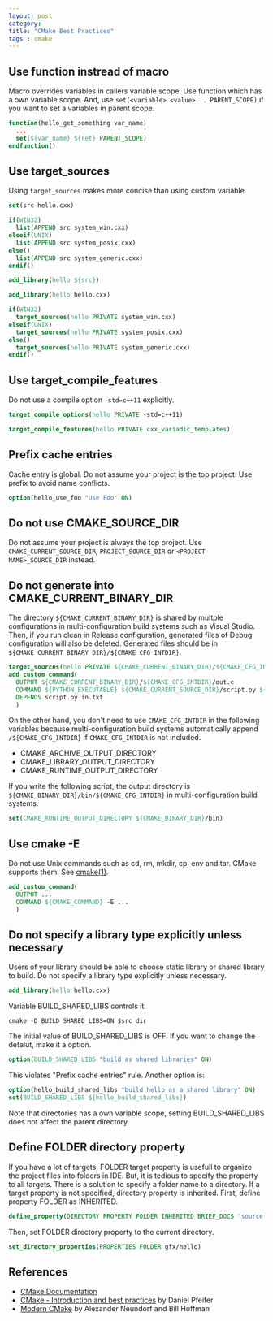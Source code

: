 ```yaml
---
layout: post
category:
title: "CMake Best Practices"
tags : cmake
---
```


## Use function instread of macro

Macro overrides variables in callers variable scope.
Use function which has a own variable scope.
And, use `set(<variable> <value>... PARENT_SCOPE)` if you want to set a variables in parent scope.

~~~cmake
function(hello_get_something var_name)
  ...
  set(${var_name} ${ret} PARENT_SCOPE)
endfunction()
~~~

## Use target_sources

Using `target_sources` makes more concise than using custom variable.

~~~cmake
set(src hello.cxx)

if(WIN32)
  list(APPEND src system_win.cxx)
elseif(UNIX)
  list(APPEND src system_posix.cxx)
else()
  list(APPEND src system_generic.cxx)
endif()

add_library(hello ${src})
~~~

~~~cmake
add_library(hello hello.cxx)

if(WIN32)
  target_sources(hello PRIVATE system_win.cxx)
elseif(UNIX)
  target_sources(hello PRIVATE system_posix.cxx)
else()
  target_sources(hello PRIVATE system_generic.cxx)
endif()
~~~

## Use target_compile_features

Do not use a compile option `-std=c++11` explicitly.

~~~cmake
target_compile_options(hello PRIVATE -std=c++11)
~~~

~~~cmake
target_compile_features(hello PRIVATE cxx_variadic_templates)
~~~

## Prefix cache entries

Cache entry is global.
Do not assume your project is the top project.
Use prefix to avoid name conflicts.

~~~cmake
option(hello_use_foo "Use Foo" ON)
~~~

## Do not use CMAKE_SOURCE_DIR

Do not assume your project is always the top project.
Use `CMAKE_CURRENT_SOURCE_DIR`, `PROJECT_SOURCE_DIR` or `<PROJECT-NAME>_SOURCE_DIR` instead.

## Do not generate into CMAKE_CURRENT_BINARY_DIR

The directory `${CMAKE_CURRENT_BINARY_DIR}` is shared by multple configurations
in multi-configuration build systems such as Visual Studio.
Then, if you run clean in Release configuration, generated files of Debug configuration will also be deleted.
Generated files should be in `${CMAKE_CURRENT_BINARY_DIR}/${CMAKE_CFG_INTDIR}`.

~~~cmake
target_sources(hello PRIVATE ${CMAKE_CURRENT_BINARY_DIR}/${CMAKE_CFG_INTDIR}/out.c)
add_custom_command(
  OUTPUT ${CMAKE_CURRENT_BINARY_DIR}/${CMAKE_CFG_INTDIR}/out.c
  COMMAND ${PYTHON_EXECUTABLE} ${CMAKE_CURRENT_SOURCE_DIR}/script.py ${CMAKE_CURRENT_SOURCE_DIR}/in.txt > ${CMAKE_CFG_INTDIR}/out.c
  DEPENDS script.py in.txt
  )
~~~
On the other hand, you don't need to use `CMAKE_CFG_INTDIR` in the following variables
because multi-configuration build systems automatically append `/${CMAKE_CFG_INTDIR}` if `CMAKE_CFG_INTDIR` is not included.

* CMAKE_ARCHIVE_OUTPUT_DIRECTORY
* CMAKE_LIBRARY_OUTPUT_DIRECTORY
* CMAKE_RUNTIME_OUTPUT_DIRECTORY

If you write the following script, the output directory is `${CMAKE_BINARY_DIR}/bin/${CMAKE_CFG_INTDIR}` in multi-configuration build systems.

~~~cmake
set(CMAKE_RUNTIME_OUTPUT_DIRECTORY ${CMAKE_BINARY_DIR}/bin)
~~~

## Use cmake -E

Do not use Unix commands such as cd, rm, mkdir, cp, env and tar.
CMake supports them.
See [cmake(1)](https://cmake.org/cmake/help/latest/manual/cmake.1.html#command-line-tool-mode).

~~~cmake
add_custom_command(
  OUTPUT ...
  COMMAND ${CMAKE_COMMAND} -E ...
  )
~~~

## Do not specify a library type explicitly unless necessary

Users of your library should be able to choose static library or shared library to build.
Do not specify a library type explicitly unless necessary.

~~~cmake
add_library(hello hello.cxx)
~~~
Variable BUILD_SHARED_LIBS controls it.

~~~
cmake -D BUILD_SHARED_LIBS=ON $src_dir
~~~

The initial value of BUILD_SHARED_LIBS is OFF.
If you want to change the defalut, make it a option.

~~~cmake
option(BUILD_SHARED_LIBS "build as shared libraries" ON)
~~~
This violates "Prefix cache entries" rule.
Another option is:

~~~cmake
option(hello_build_shared_libs "build hello as a shared library" ON)
set(BUILD_SHARED_LIBS ${hello_build_shared_libs})
~~~
Note that directories has a own variable scope,
setting BUILD_SHARED_LIBS does not affect the parent directory.

## Define FOLDER directory property

If you have a lot of targets,
FOLDER target property is usefull to organize the project files into folders in IDE.
But, it is tedious to specify the property to all targets.
There is a solution to specify a folder name to a directory.
If a target property is not specified, directory property is inherited.
First, define property FOLDER as INHERITED.

~~~cmake
define_property(DIRECTORY PROPERTY FOLDER INHERITED BRIEF_DOCS "source file folder name in project file" FULL_DOCS "source file folder name in project file")
~~~

Then, set FOLDER directory property to the current directory.

~~~cmake
set_directory_properties(PROPERTIES FOLDER gfx/hello)
~~~

## References

* [CMake Documentation](https://cmake.org/documentation/)
* [CMake - Introduction and best practices](http://www.slideshare.net/DanielPfeifer1/cmake-48475415) by Daniel Pfeifer
* [Modern CMake](https://archive.fosdem.org/2013/schedule/event/moderncmake/) by Alexander Neundorf and Bill Hoffman
